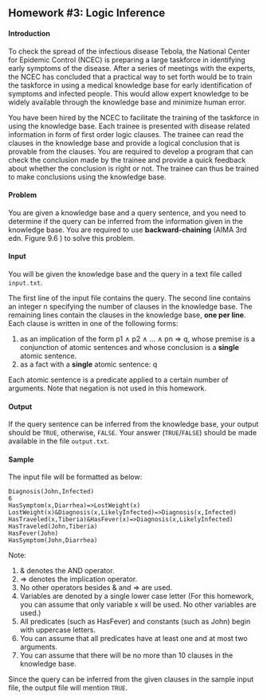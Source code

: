 ## Homework #3: Logic Inference

#### Introduction

To check the spread of the infectious disease Tebola, the National Center for Epidemic Control (NCEC) is preparing a large taskforce in identifying early symptoms of the disease. After a series of meetings with the experts, the NCEC has concluded that a practical way to set forth would be to train the taskforce in using a medical knowledge base for early identification of symptoms and infected people. This would allow expert knowledge to be widely available through the knowledge base and minimize human error.

You have been hired by the NCEC to facilitate the training of the taskforce in using the knowledge base. Each trainee is presented with disease related information in form of first order logic clauses. The trainee can read the clauses in the knowledge base and provide a logical conclusion that is provable from the clauses. You are required to develop a program that can check the conclusion made by the trainee and provide a quick feedback about whether the conclusion is right or not. The trainee can thus be trained to make conclusions using the knowledge base.

#### Problem


You are given a knowledge base and a query sentence, and you need to determine if the query can be inferred from the information given in the knowledge base. You are required to use **backward-chaining** (AIMA 3rd edn. Figure 9.6 ) to solve this problem.

#### Input

You will be given the knowledge base and the query in a text file called `input.txt`.

The first line of the input file contains the query. The second line contains an integer n specifying the number of clauses in the knowledge base. The remaining lines contain the clauses in the knowledge base, **one per line**. Each clause is written in one of the following forms:

1. as an implication of the form p1 ∧ p2 ∧ ... ∧ pn ⇒ q, whose premise is a conjunction of atomic sentences and whose conclusion is a **single** atomic sentence.
2. as a fact with a **single** atomic sentence: q

Each atomic sentence is a predicate applied to a certain number of arguments. Note that negation is not used in this homework.

#### Output

If the query sentence can be inferred from the knowledge base, your output should be `TRUE`, otherwise, `FALSE`. Your answer (`TRUE`/`FALSE`) should be made available in the file `output.txt`.

#### Sample

The input file will be formatted as below:

```
Diagnosis(John,Infected)
6
HasSymptom(x,Diarrhea)=>LostWeight(x)
LostWeight(x)&Diagnosis(x,LikelyInfected)=>Diagnosis(x,Infected)
HasTraveled(x,Tiberia)&HasFever(x)=>Diagnosis(x,LikelyInfected)
HasTraveled(John,Tiberia)
HasFever(John)
HasSymptom(John,Diarrhea)
```

Note:

1. & denotes the AND operator.
2. => denotes the implication operator.
3. No other operators besides & and => are used.
4. Variables are denoted by a single lower case letter (For this homework, you can assume that only variable x will be used. No other variables are used.)
5. All predicates (such as HasFever) and constants (such as John) begin with uppercase letters.
6. You can assume that all predicates have at least one and at most two arguments.
7. You can assume that there will be no more than 10 clauses in the knowledge base.

Since the query can be inferred from the given clauses in the sample input file, the output file will mention `TRUE`.
